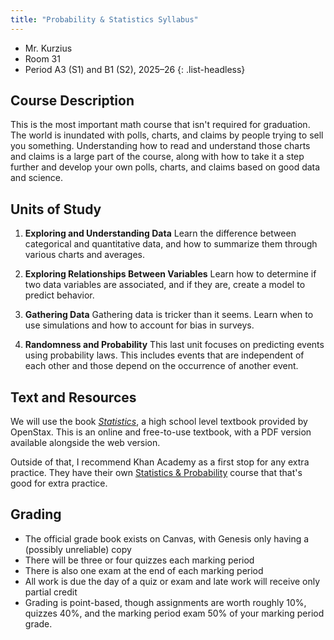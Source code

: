 ```yaml
---
title: "Probability & Statistics Syllabus"
---
```


- Mr. Kurzius
- Room 31
- Period A3 (S1) and B1 (S2), 2025–26
{: .list-headless}

## Course Description

This is the most important math course that isn't required for graduation. The world is inundated with polls, charts, and claims by people trying to sell you something. Understanding how to read and understand those charts and claims is a large part of the course, along with how to take it a step further and develop your own polls, charts, and claims based on good data and science.

## Units of Study

1. **Exploring and Understanding Data** Learn the difference between categorical and quantitative data, and how to summarize them through various charts and averages.

2. **Exploring Relationships Between Variables** Learn how to determine if two data variables are associated, and if they are, create a model to predict behavior.

3. **Gathering Data** Gathering data is tricker than it seems. Learn when to use simulations and how to account for bias in surveys.

4. **Randomness and Probability** This last unit focuses on predicting events using probability laws. This includes events that are independent of each other and those depend on the occurrence of another event.

## Text and Resources

We will use the book [*Statistics*](https://openstax.org/details/books/statistics), a high school level textbook provided by OpenStax. This is an online and free-to-use textbook, with a PDF version available alongside the web version.

Outside of that, I recommend Khan Academy as a first stop for any extra practice. They have their own [Statistics & Probability](https://www.khanacademy.org/math/statistics-probability) course that that's good for extra practice.

## Grading

- The official grade book exists on Canvas, with Genesis only having a (possibly unreliable) copy
- There will be three or four quizzes each marking period
- There is also one exam at the end of each marking period
- All work is due the day of a quiz or exam and late work will receive only partial credit
- Grading is point-based, though assignments are worth roughly 10%, quizzes 40%, and the marking period exam 50% of your marking period grade.
